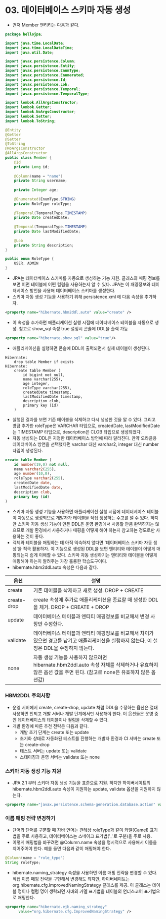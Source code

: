 # 03. 데이터베이스 스키마 자동 생성
- 먼저 Member 엔티티는 다음과 같다. 
```java
package hellojpa;

import java.time.LocalDate;
import java.time.LocalDateTime;
import java.util.Date;

import javax.persistence.Column;
import javax.persistence.Entity;
import javax.persistence.EnumType;
import javax.persistence.Enumerated;
import javax.persistence.Id;
import javax.persistence.Lob;
import javax.persistence.Temporal;
import javax.persistence.TemporalType;

import lombok.AllArgsConstructor;
import lombok.Getter;
import lombok.NoArgsConstructor;
import lombok.Setter;
import lombok.ToString;

@Entity
@Getter
@Setter
@ToString
@NoArgsConstructor
@AllArgsConstructor
public class Member {
    @Id
    private Long id;
    
    @Column(name = "name")
    private String username;
    
    private Integer age;
    
    @Enumerated(EnumType.STRING)
    private RoleType roleType;
    
    @Temporal(TemporalType.TIMESTAMP)
    private Date createdDate;
    
    @Temporal(TemporalType.TIMESTAMP)
    private Date lastModifiedDate;
    
    @Lob
    private String description;
}

public enum RoleType {
    USER, ADMIN
}
```
- JPA는 데이터베이스 스키마를 자동으로 생성하는 기능 지원. 클래스의 매핑 정보를 보면 어떤 테이블에 어떤 컬럼을 사용하는지 알 수 있다. JPA는 이 패밍정보와 데이터베이스 방언을 사용해 데이터베이스 스키마를 생성한다.
- 스키마 자동 생성 기능을 사용하기 위해 persistence.xml 에 다음 속성을 추가하자.
```xml
<property name="hibernate.hbm2ddl.auto" value="create" />
```
- 이 속성을 추가하면 애플리케이션 실행 시점에 데이터베이스 테이블을 자동으로 생성. 참고로 show_sql 속성 true 설정시 콘솔에 DDL을 출력 가능
```xml
<property name="hibernate.show_sql" value="true"/>
```
- 애플리케이션을 실행하면 콘솔에 DDL이 출력되면서 실제 테이블이 생성된다. 
```
Hibernate:     
    drop table Member if exists
Hibernate: 
    create table Member (
        id bigint not null,
        name varchar(255),
        age integer,
        roleType varchar(255),
        createdDate timestamp,
        lastModifiedDate timestamp,
        description clob,
        primary key (id)
    )
```
- 실행된 결과를 보면 기존 테이블을 삭제하고 다시 생성한 것을 알 수 있다. 그리고 방금 추가한 roleType은 VARCHAR 타입으로, createdDate, lastModifiedDate는 TIMESTAMP 타입으로, description은 CLOB 
타입으로 생성되었다.
- 자동 생성되는 DDL은 지정한 데이터베이스 방언에 따라 달라진다. 만약 오라클용 데이터베이스 방언을 선택했다면 varchar 대신 varchar2, integer 대신 number 타입이 생성된다.
```sql
create table Member (
    id number(19,0) not null,
    name varchar2(255),
    age number(10,0),
    roleType varchar2(255),
    createdDate date,
    lastModifiedDate date,
    description clob,
    primary key (id)
)
```
- 스키마 자동 생성 기능을 사용하면 애플리케이션 실행 시점에 데이터베이스 테이블이 자동으로 생성되므로 개발자가 테이블을 직접 생성하는 수고를 덜 수 있다. 하지만 스키마 자동 생성 기능이 만든 DDL은 운영 환경에서 사용할 만큼
완벽하지는 않으므로 개발 환경에서 사용하거나 매핑을 어떻게 해야 하는지 참고하는 정도로만 사용하는 것이 좋다.
- 객체와 테이블을 매핑하는 데 아직 익숙하지 않다면 '데이터베이스 스키마 자동 생성'을 적극 활용하자. 이 기능으로 생성된 DDL을 보면 엔티티와 테이블이 어떻게 매핑되는지 쉽게 이해할 수 있다. 스키마 자동 생성하기는 엔티티와
테이블을 어떻게 매핑해야 하는지 알려주는 가장 훌륭한 학습도구이다.
- hibernate.hbm2ddl.auto 속성은 다음과 같다.

| 옵션          | 설명                                                                                                   |
|-------------|------------------------------------------------------------------------------------------------------|
| create      | 기존 테이블을 삭제하고 새로 생성. DROP + CREATE                                                                    |
| create-drop | create 속성에 추가로 애플리케이션을 종료할 때 생성한 DDL을 제거. DROP + CREATE + DROP                                       |
| update      | 데이터베이스 테이블과 엔티티 매핑정보를 비교해서 변경 사항만 수정한다.                                                              |
| validate    | 데이터베이스 테이블과 엔티티 매핑정보를 비교해서 차이가 있으면 경고를 남기고 애플리케이션을 실행하지 않는다. 이 설정은 DDL을 수정하지 않는다.                    |
| none        | 자동 생성 기능을 사용하지 않으려면 hibernate.hbm2ddl.auto 속성 자체를 삭제하거나 유효하지 않은 옵션 값을 주면 된다. (참고로 none은 유효하지 않은 옵션값) |

### HBM2DDL 주의사항
- 운영 서버에서 create, create-drop, update 처럼 DDL을 수정하는 욥션은 절대 사용하면 안되고 개발 서버나 개발 단계에서만 사용해야 한다. 이 옵션들은 운영 중인 데이터베이스의 테이블이나 컬럼을 삭제할 수 있다.
- 개발 환경에 따른 추천 전략은 다음과 같다.
  - 개발 초기 단계는 create 또는 update
  - 초기화 상태로 자동화된 테스트를 진행하는 개발자 환경과 CI 서버는 create 또는 create-drop
  - 테스트 서버는 update 또는 validate
  - 스테이징과 운영 서버는 validate 또는 none

### 스키마 자동 생성 기능 지원
- JPA 2.1 부터 스키마 자동 생성 기능을 표준으로 지원. 하지만 하이버네이트의 hibernate.hbm2ddl.auto 속성이 지원하는 update, validate 옵션을 지원하지 않는다.
```xml
<property name="javax.persistence.schema-generation.database.action" value="drop-and-create" />
```

### 이름 매핑 전략 변경하기
- 단어와 단어를 구분할 때 자바 언어는 관례상 roleType과 같이 카멜(Camel) 표기법을 주로 사용하고, 데이터베이스는 스네이크 표기법('_'로 구분)을 주로 사용.
- 이렇게 매핑법을 바꾸려면 @Column.name 속성을 명시적으로 사용해서 이름을 지어주어야 한다. 예를 들면 다음과 같이 매핑해야 한다.
```java
@Column(name = "role_type")
String roleType;
```
- hibernate.naming_strategy 속성을 사용하면 이름 매핑 전략을 변경할 수 있다. 직접 이름 매핑 전략을 구현해서 변경해도 되지만, 하이버네이트는 org.hibernate.cfg.ImprovedNamingStrategy 클래스를 제공.
이 클래스는 테이블 명이나 컬럼 명이 생략되면 자바의 카멜 표기법을 테이블의 언더스코어 표기법으로 매핑한다.
```xml
<property name="hibernate.ejb.naming_strategy"
      value="org.hibernate.cfg.ImprovedNamingStrategy" />
```


